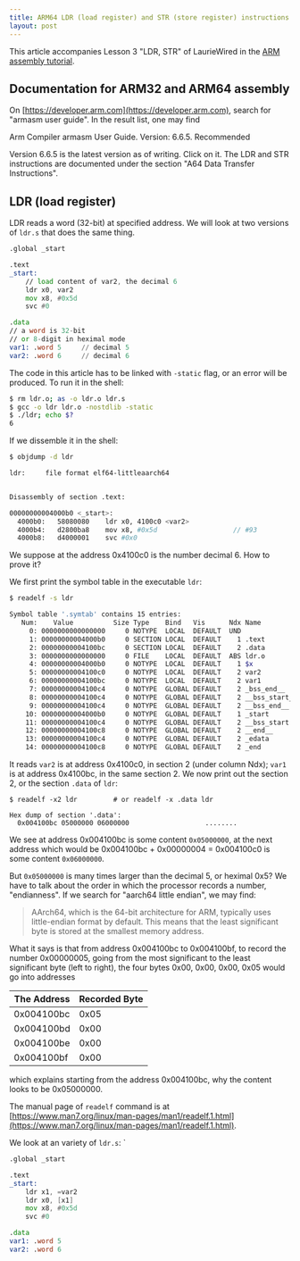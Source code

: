 ```yaml
---
title: ARM64 LDR (load register) and STR (store register) instructions
layout: post
---
```


This article accompanies Lesson 3 "LDR, STR" of LaurieWired in the [ARM assembly tutorial](https://www.youtube.com/playlist?list=PLn_It163He32Ujm-l_czgEBhbJjOUgFhg).

## Documentation for ARM32 and ARM64 assembly
On [https://developer.arm.com](https://developer.arm.com), search for "armasm user guide". In the result list, one may find 

Arm Compiler armasm User Guide. Version: 6.6.5. Recommended

Version 6.6.5 is the latest version as of writing. Click on it. The LDR and STR instructions are documented under the section "A64 Data Transfer Instructions".

## LDR (load register)
LDR reads a word (32-bit) at specified address. We will look at two versions of `ldr.s` that does the same thing.

```asm
.global _start

.text
_start:
    // load content of var2, the decimal 6
    ldr x0, var2
    mov x8, #0x5d
    svc #0

.data
// a word is 32-bit
// or 8-digit in heximal mode
var1: .word 5     // decimal 5
var2: .word 6     // decimal 6
```

The code in this article has to be linked with `-static` flag, or an error will be produced. To run it in the shell:

```sh
$ rm ldr.o; as -o ldr.o ldr.s
$ gcc -o ldr ldr.o -nostdlib -static
$ ./ldr; echo $?
6
```

If we dissemble it in the shell:

```sh
$ objdump -d ldr

ldr:     file format elf64-littleaarch64


Disassembly of section .text:

00000000004000b0 <_start>:
  4000b0:	58080080 	ldr	x0, 4100c0 <var2>
  4000b4:	d2800ba8 	mov	x8, #0x5d                  	// #93
  4000b8:	d4000001 	svc	#0x0
```

We suppose at the address 0x4100c0 is the number decimal 6. How to prove it?

We first print the symbol table in the executable `ldr`:

```sh
$ readelf -s ldr

Symbol table '.symtab' contains 15 entries:
   Num:    Value          Size Type    Bind   Vis      Ndx Name
     0: 0000000000000000     0 NOTYPE  LOCAL  DEFAULT  UND 
     1: 00000000004000b0     0 SECTION LOCAL  DEFAULT    1 .text
     2: 00000000004100bc     0 SECTION LOCAL  DEFAULT    2 .data
     3: 0000000000000000     0 FILE    LOCAL  DEFAULT  ABS ldr.o
     4: 00000000004000b0     0 NOTYPE  LOCAL  DEFAULT    1 $x
     5: 00000000004100c0     0 NOTYPE  LOCAL  DEFAULT    2 var2
     6: 00000000004100bc     0 NOTYPE  LOCAL  DEFAULT    2 var1
     7: 00000000004100c4     0 NOTYPE  GLOBAL DEFAULT    2 _bss_end__
     8: 00000000004100c4     0 NOTYPE  GLOBAL DEFAULT    2 __bss_start__
     9: 00000000004100c4     0 NOTYPE  GLOBAL DEFAULT    2 __bss_end__
    10: 00000000004000b0     0 NOTYPE  GLOBAL DEFAULT    1 _start
    11: 00000000004100c4     0 NOTYPE  GLOBAL DEFAULT    2 __bss_start
    12: 00000000004100c8     0 NOTYPE  GLOBAL DEFAULT    2 __end__
    13: 00000000004100c4     0 NOTYPE  GLOBAL DEFAULT    2 _edata
    14: 00000000004100c8     0 NOTYPE  GLOBAL DEFAULT    2 _end
```

It reads `var2` is at address 0x4100c0, in section 2 (under column Ndx); `var1` is at address 0x4100bc, in the same section 2. We now print out the section 2, or the section `.data` of `ldr`:

```
$ readelf -x2 ldr         # or readelf -x .data ldr

Hex dump of section '.data':
  0x004100bc 05000000 06000000                   ........
```

We see at address 0x004100bc is some content `0x05000000`, at the next address which would be 0x004100bc + 0x00000004 = 0x004100c0 is some content `0x06000000`.

But `0x05000000` is many times larger than the decimal 5, or heximal 0x5? We have to talk about the order in which the processor records a number, "endianness". If we search for "aarch64 little endian", we may find:

> AArch64, which is the 64-bit architecture for ARM, typically uses little-endian format by default. This means that the least significant byte is stored at the smallest memory address.

What it says is that from address 0x004100bc to 0x004100bf, to record the number 0x00000005, going from the most significant to the least significant byte (left to right), the four bytes 0x00, 0x00, 0x00, 0x05 would go into addresses 

| The Address  | Recorded Byte |
| ------- | ------- |
| 0x004100bc | 0x05 |
| 0x004100bd | 0x00 |
| 0x004100be | 0x00 |
| 0x004100bf | 0x00 |

which explains starting from the address 0x004100bc, why the content looks to be 0x05000000.

The manual page of `readelf` command is at [https://www.man7.org/linux/man-pages/man1/readelf.1.html](https://www.man7.org/linux/man-pages/man1/readelf.1.html).

We look at an variety of `ldr.s`:
`
```asm
.global _start

.text
_start:
    ldr x1, =var2
    ldr x0, [x1]
    mov x8, #0x5d
    svc #0

.data
var1: .word 5
var2: .word 6
```
